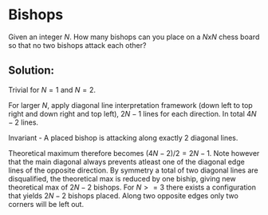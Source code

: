 # Bishops
Given an integer $N$. How many bishops can you place on a $NxN$ chess board so that no two bishops attack each other?

## Solution:
Trivial for $N=1$ and $N=2$.

For larger $N$, apply diagonal line interpretation framework (down left to top right and down right and top left), $2N-1$ lines for each direction. In total $4N-2$ lines.

Invariant - A placed bishop is attacking along exactly 2 diagonal lines.

Theoretical maximum therefore becomes $(4N-2) / 2 = 2N-1$. Note however that the main diagonal always prevents atleast one of the diagonal edge lines of the opposite direction. By symmetry a total of two diagonal lines are disqualified, the theoretical max is reduced by one biship, giving new theoretical max of $2N-2$ bishops. For $N >= 3$ there exists a configuration that yields $2N-2$ bishops placed. Along two opposite edges only two corners will be left out.